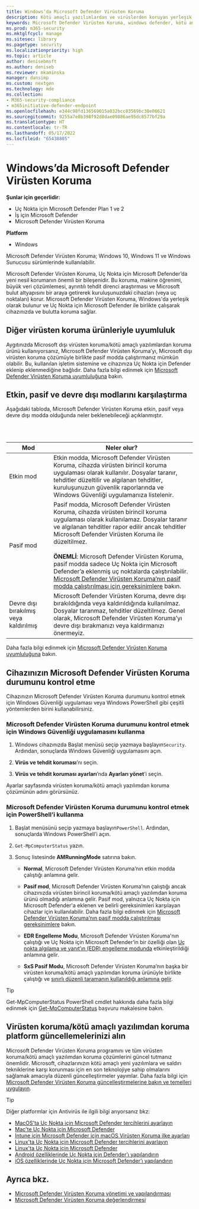 ```yaml
---
title: Windows’da Microsoft Defender Virüsten Koruma
description: Kötü amaçlı yazılımlardan ve virüslerden koruyan yerleşik Microsoft Defender Virüsten Koruma’yı yönetmeyi, yapılandırmayı ve kullanmayı öğrenin.
keywords: Microsoft Defender Virüsten Koruma, windows defender, kötü amaçlı yazılımdan koruma, scep, system center endpoint protection, system center configuration manager, virüs, kötü amaçlı yazılım, tehdit, algılama, koruma, güvenlik
ms.prod: m365-security
ms.mktglfcycl: manage
ms.sitesec: library
ms.pagetype: security
ms.localizationpriority: high
ms.topic: article
author: denisebmsft
ms.author: deniseb
ms.reviewer: mkaminska
manager: dansimp
ms.custom: nextgen
ms.technology: mde
ms.collection:
- M365-security-compliance
- m365initiative-defender-endpoint
ms.openlocfilehash: e344c98fd136569015a032bcc83569bc38e06621
ms.sourcegitcommit: 9255a7e8b398f92d8dae09886ae95dc8577bf29a
ms.translationtype: HT
ms.contentlocale: tr-TR
ms.lasthandoff: 05/17/2022
ms.locfileid: "65438805"
---
```

# <a name="microsoft-defender-antivirus-in-windows"></a>Windows’da Microsoft Defender Virüsten Koruma

**Şunlar için geçerlidir:**

- Uç Nokta için Microsoft Defender Plan 1 ve 2
- İş için Microsoft Defender
- Microsoft Defender Virüsten Koruma

**Platform**
- Windows 

Microsoft Defender Virüsten Koruma; Windows 10, Windows 11 ve Windows Sunucusu sürümlerinde kullanılabilir.

Microsoft Defender Virüsten Koruma, Uç Nokta için Microsoft Defender’da yeni nesil korumanın önemli bir bileşenidir. Bu koruma, makine öğrenimi, büyük veri çözümlemesi, ayrıntılı tehdit direnci araştırması ve Microsoft bulut altyapısını bir araya getirerek kuruluşunuzdaki cihazları (veya uç noktaları) korur. Microsoft Defender Virüsten Koruma, Windows'da yerleşik olarak bulunur ve Uç Nokta için Microsoft Defender ile birlikte çalışarak cihazınızda ve bulutta koruma sağlar.

## <a name="compatibility-with-other-antivirus-products"></a>Diğer virüsten koruma ürünleriyle uyumluluk

Aygıtınızda Microsoft dışı virüsten koruma/kötü amaçlı yazılımlardan koruma ürünü kullanıyorsanız, Microsoft Defender Virüsten Koruma’yı, Microsoft dışı virüsten koruma çözümüyle birlikte pasif modda çalıştırmanız mümkün olabilir. Bu, kullanılan işletim sistemine ve cihazınıza Uç Nokta için Defender eklenip eklenmediğine bağlıdır. Daha fazla bilgi edinmek için [Microsoft Defender Virüsten Koruma uyumluluğuna](microsoft-defender-antivirus-compatibility.md) bakın.

## <a name="comparing-active-mode-passive-mode-and-disabled-mode"></a>Etkin, pasif ve devre dışı modlarını karşılaştırma

Aşağıdaki tabloda, Microsoft Defender Virüsten Koruma etkin, pasif veya devre dışı modda olduğunda neler beklenebileceği açıklanmıştır.

<br/><br/>

| Mod | Neler olur? |
|---|---|
| Etkin mod | Etkin modda, Microsoft Defender Virüsten Koruma, cihazda virüsten birincil koruma uygulaması olarak kullanılır. Dosyalar taranır, tehditler düzeltilir ve algılanan tehditler, kuruluşunuzun güvenlik raporlarında ve Windows Güvenliği uygulamanıza listelenir. |
| Pasif mod | Pasif modda, Microsoft Defender Virüsten Koruma, cihazda virüsten birincil koruma uygulaması olarak kullanılamaz. Dosyalar taranır ve algılanan tehditler rapor edilir ancak tehditler Microsoft Defender Virüsten Koruma ile düzeltilmez. <br/><br/> **ÖNEMLİ**: Microsoft Defender Virüsten Koruma, pasif modda sadece Uç Nokta için Microsoft Defender’a eklenmiş uç noktalarda çalıştırılabilir. [Microsoft Defender Virüsten Koruma’nın pasif modda çalıştırılması için gereksinimlere](microsoft-defender-antivirus-compatibility.md#requirements-for-microsoft-defender-antivirus-to-run-in-passive-mode) bakın. |
| Devre dışı bırakılmış veya kaldırılmış | Microsoft Defender Virüsten Koruma, devre dışı bırakıldığında veya kaldırıldığında kullanılmaz. Dosyalar taranmaz, tehditler düzeltilmez. Genel olarak, Microsoft Defender Virüsten Koruma’yı devre dışı bırakmanızı veya kaldırmanızı önermeyiz. |

Daha fazla bilgi edinmek için [Microsoft Defender Virüsten Koruma uyumluluğuna](microsoft-defender-antivirus-compatibility.md) bakın.

## <a name="check-the-state-of-microsoft-defender-antivirus-on-your-device"></a>Cihazınızın Microsoft Defender Virüsten Koruma durumunu kontrol etme

Cihazınızın Microsoft Defender Virüsten Koruma durumunu kontrol etmek için Windows Güvenliği uygulaması veya Windows PowerShell gibi çeşitli yöntemlerden birini kullanabilirsiniz.

### <a name="use-the-windows-security-app-to-check-status-of-microsoft-defender-antivirus"></a>Microsoft Defender Virüsten Koruma durumunu kontrol etmek için Windows Güvenliği uygulamasını kullanma

1. Windows cihazınızda Başlat menüsü seçip yazmaya başlayın`Security`. Ardından, sonuçlarda Windows Güvenliği uygulamasını açın.

2. **Virüs ve tehdit koruması**’nı seçin.

3. **Virüs ve tehdit koruması ayarları**’nda **Ayarları yönet**’i seçin.

Ayarlar sayfasında virüsten koruma/kötü amaçlı yazılımdan koruma çözümünün adını görürsünüz.

### <a name="use-powershell-to-check-status-of-microsoft-defender-antivirus"></a>Microsoft Defender Virüsten Koruma durumunu kontrol etmek için PowerShell’i kullanma

1. Başlat menüsünü seçip yazmaya başlayın`PowerShell`. Ardından, sonuçlarda Windows PowerShell’i açın.

2. `Get-MpComputerStatus` yazın.

3. Sonuç listesinde **AMRunningMode** satırına bakın.

   - **Normal**, Microsoft Defender Virüsten Koruma’nın etkin modda çalıştığı anlamına gelir.

   - **Pasif mod**, Microsoft Defender Virüsten Koruma’nın çalıştığı ancak cihazınızda virüsten birincil koruma/kötü amaçlı yazılımdan koruma ürünü olmadığı anlamına gelir. Pasif mod, yalnızca Uç Nokta için Microsoft Defender'a eklenen ve belirli gereksinimleri karşılayan cihazlar için kullanılabilir. Daha fazla bilgi edinmek için [Microsoft Defender Virüsten Koruma’nın pasif modda çalıştırılması gereksinimlere](microsoft-defender-antivirus-compatibility.md#requirements-for-microsoft-defender-antivirus-to-run-in-passive-mode) bakın.

   - **EDR Engelleme Modu**, Microsoft Defender Virüsten Koruma'nın çalıştığı ve Uç Nokta için Microsoft Defender’in bir özelliği olan [Uç nokta algılama ve yanıt’ın (EDR) engelleme modunda](edr-in-block-mode.md) etkinleştirildiği anlamına gelir.

   - **SxS Pasif Modu**, Microsoft Defender Virüsten Koruma’nın başka bir virüsten koruma/kötü amaçlı yazılımdan koruma ürünüyle birlikte çalıştığı ve [sınırlı düzenli taramanın kullanıldığı anlamına gelir](limited-periodic-scanning-microsoft-defender-antivirus.md).

> [!TIP]
> Get-MpComputerStatus PowerShell cmdlet hakkında daha fazla bilgi edinmek için [Get-MpComputerStatus](/powershell/module/defender/get-mpcomputerstatus) başvuru makalesine bakın.

## <a name="get-your-antivirusantimalware-platform-updates"></a>Virüsten koruma/kötü amaçlı yazılımdan koruma platform güncellemelerinizi alın

Microsoft Defender Virüsten Koruma programını ve tüm virüsten koruma/kötü amaçlı yazılımdan koruma çözümlerini güncel tutmanız önemlidir. Microsoft, cihazlarınızın kötü amaçlı yeni yazılımlara ve saldırı tekniklerine karşı korunması için en son teknolojiye sahip olmalarını sağlamak amacıyla düzenli güncelleştirmeler yayımlar. Daha fazla bilgi için [Microsoft Defender Virüsten Koruma güncelleştirmelerine bakın ve temelleri uygulayın](manage-updates-baselines-microsoft-defender-antivirus.md).

> [!TIP]
> Diğer platformlar için Antivirüs ile ilgili bilgi arıyorsanız bkz:
> - [MacOS'ta Uç Nokta için Microsoft Defender tercihlerini ayarlayın](mac-preferences.md)
> - [Mac'te Uç Nokta için Microsoft Defender](microsoft-defender-endpoint-mac.md)
> - [Intune için Microsoft Defender için macOS Virüsten Koruma ilke ayarları](/mem/intune/protect/antivirus-microsoft-defender-settings-macos)
> - [Linux'ta Uç Nokta için Microsoft Defender tercihlerini ayarlayın](linux-preferences.md)
> - [Linux'ta Uç Nokta için Microsoft Defender](microsoft-defender-endpoint-linux.md)
> - [Android özelliklerinde Uç Nokta için Defender’ı yapılandırın](android-configure.md)
> - [iOS özelliklerinde Uç Nokta için Microsoft Defender’ı yapılandırın](ios-configure-features.md)

## <a name="see-also"></a>Ayrıca bkz.

- [Microsoft Defender Virüsten Koruma yönetimi ve yapılandırması](configuration-management-reference-microsoft-defender-antivirus.md)
- [Microsoft Defender Virüsten Koruma değerlendirmesi](evaluate-microsoft-defender-antivirus.md)
